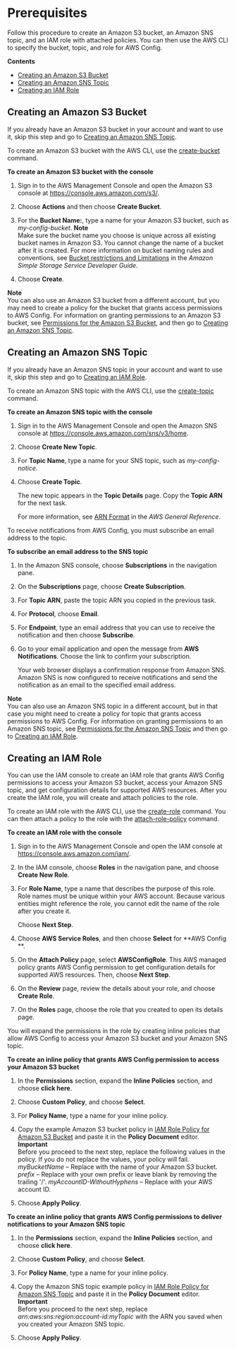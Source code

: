 # Prerequisites<a name="gs-cli-prereq"></a>

Follow this procedure to create an Amazon S3 bucket, an Amazon SNS topic, and an IAM role with attached policies\. You can then use the AWS CLI to specify the bucket, topic, and role for AWS Config\.

**Contents**
+ [Creating an Amazon S3 Bucket](#gs-cli-create-s3bucket)
+ [Creating an Amazon SNS Topic](#gs-cli-create-snstopic)
+ [Creating an IAM Role](#gs-cli-create-iamrole)

## Creating an Amazon S3 Bucket<a name="gs-cli-create-s3bucket"></a>

If you already have an Amazon S3 bucket in your account and want to use it, skip this step and go to [Creating an Amazon SNS Topic](#gs-cli-create-snstopic)\.

To create an Amazon S3 bucket with the AWS CLI, use the [create\-bucket](https://docs.aws.amazon.com/cli/latest/reference/s3api/create-bucket.html) command\. 

**To create an Amazon S3 bucket with the console**

1. Sign in to the AWS Management Console and open the Amazon S3 console at [https://console\.aws\.amazon\.com/s3/](https://console.aws.amazon.com/s3/)\.

1. Choose **Actions** and then choose **Create Bucket**\.

1. For the **Bucket Name:**, type a name for your Amazon S3 bucket, such as *my\-config\-bucket*\. 
**Note**  
Make sure the bucket name you choose is unique across all existing bucket names in Amazon S3\. You cannot change the name of a bucket after it is created\. For more information on bucket naming rules and conventions, see [Bucket restrictions and Limitations](https://docs.aws.amazon.com/AmazonS3/latest/dev/BucketRestrictions.html) in the *Amazon Simple Storage Service Developer Guide*\.

1. Choose **Create**\.

**Note**  
You can also use an Amazon S3 bucket from a different account, but you may need to create a policy for the bucket that grants access permissions to AWS Config\. For information on granting permissions to an Amazon S3 bucket, see [Permissions for the Amazon S3 Bucket](s3-bucket-policy.md), and then go to [Creating an Amazon SNS Topic](#gs-cli-create-snstopic)\.

## Creating an Amazon SNS Topic<a name="gs-cli-create-snstopic"></a>

If you already have an Amazon SNS topic in your account and want to use it, skip this step and go to [Creating an IAM Role](#gs-cli-create-iamrole)\.

To create an Amazon SNS topic with the AWS CLI, use the [create\-topic](https://docs.aws.amazon.com/cli/latest/reference/sns/create-topic.html) command\. 

**To create an Amazon SNS topic with the console**

1. Sign in to the AWS Management Console and open the Amazon SNS console at [https://console\.aws\.amazon\.com/sns/v3/home](https://console.aws.amazon.com/sns/v3/home)\.

1. Choose **Create New Topic**\.

1. For **Topic Name**, type a name for your SNS topic, such as *my\-config\-notice*\.

1. Choose **Create Topic**\. 

   The new topic appears in the **Topic Details** page\. Copy the **Topic ARN** for the next task\.

   For more information, see [ARN Format](https://docs.aws.amazon.com/general/latest/gr/aws-arns-and-namespaces.html#genref-arns) in the *AWS General Reference*\.

To receive notifications from AWS Config, you must subscribe an email address to the topic\.

**To subscribe an email address to the SNS topic**

1. In the Amazon SNS console, choose **Subscriptions** in the navigation pane\.

1. On the **Subscriptions** page, choose **Create Subscription**\.

1. For **Topic ARN**, paste the topic ARN you copied in the previous task\.

1. For **Protocol**, choose **Email**\.

1. For **Endpoint**, type an email address that you can use to receive the notification and then choose **Subscribe**\.

1. Go to your email application and open the message from **AWS Notifications**\. Choose the link to confirm your subscription\.

   Your web browser displays a confirmation response from Amazon SNS\. Amazon SNS is now configured to receive notifications and send the notification as an email to the specified email address\. 

**Note**  
You can also use an Amazon SNS topic in a different account, but in that case you might need to create a policy for topic that grants access permissions to AWS Config\. For information on granting permissions to an Amazon SNS topic, see [Permissions for the Amazon SNS Topic](sns-topic-policy.md) and then go to [Creating an IAM Role](#gs-cli-create-iamrole)\.

## Creating an IAM Role<a name="gs-cli-create-iamrole"></a>

You can use the IAM console to create an IAM role that grants AWS Config permissions to access your Amazon S3 bucket, access your Amazon SNS topic, and get configuration details for supported AWS resources\. After you create the IAM role, you will create and attach policies to the role\. 

To create an IAM role with the AWS CLI, use the [create\-role](https://docs.aws.amazon.com/cli/latest/reference/iam/create-role.html) command\. You can then attach a policy to the role with the [attach\-role\-policy](https://docs.aws.amazon.com/cli/latest/reference/iam/attach-role-policy.html) command\.

**To create an IAM role with the console**

1. Sign in to the AWS Management Console and open the IAM console at [https://console\.aws\.amazon\.com/iam/](https://console.aws.amazon.com/iam/)\.

1. In the IAM console, choose **Roles** in the navigation pane, and choose **Create New Role**\.

1. For **Role Name**, type a name that describes the purpose of this role\. Role names must be unique within your AWS account\. Because various entities might reference the role, you cannot edit the name of the role after you create it\. 

   Choose **Next Step**\.

1. Choose **AWS Service Roles**, and then choose **Select** for **AWS Config **\.

1. On the **Attach Policy** page, select **AWSConfigRole**\. This AWS managed policy grants AWS Config permission to get configuration details for supported AWS resources\. Then, choose **Next Step**\.

1. On the **Review** page, review the details about your role, and choose **Create Role**\.

1. On the **Roles** page, choose the role that you created to open its details page\.

You will expand the permissions in the role by creating inline policies that allow AWS Config to access your Amazon S3 bucket and your Amazon SNS topic\.

**To create an inline policy that grants AWS Config permission to access your Amazon S3 bucket**

1. In the **Permissions** section, expand the **Inline Policies** section, and choose **click here**\.

1. Choose **Custom Policy**, and choose **Select**\.

1. For **Policy Name**, type a name for your inline policy\.

1. Copy the example Amazon S3 bucket policy in [ IAM Role Policy for Amazon S3 Bucket](iamrole-permissions.md#iam-role-policies-S3-bucket) and paste it in the **Policy Document** editor\. 
**Important**  
Before you proceed to the next step, replace the following values in the policy\. If you do not replace the values, your policy will fail\.  
*myBucketName* – Replace with the name of your Amazon S3 bucket\.
*prefix* – Replace with your own prefix or leave blank by removing the trailing '/'\.
*myAccountID\-WithoutHyphens* – Replace with your AWS account ID\.

1. Choose **Apply Policy**\.

**To create an inline policy that grants AWS Config permissions to deliver notifications to your Amazon SNS topic**

1. In the **Permissions** section, expand the **Inline Policies** section, and choose **click here**\.

1. Choose **Custom Policy**, and choose **Select**\.

1. For **Policy Name**, type a name for your inline policy\.

1. Copy the Amazon SNS topic example policy in [ IAM Role Policy for Amazon SNS Topic](iamrole-permissions.md#iam-role-policies-sns-topic) and paste it in the **Policy Document** editor\.
**Important**  
Before you proceed to the next step, replace *arn:aws:sns:region:account\-id:myTopic* with the ARN you saved when you created your Amazon SNS topic\.

1. Choose **Apply Policy**\.